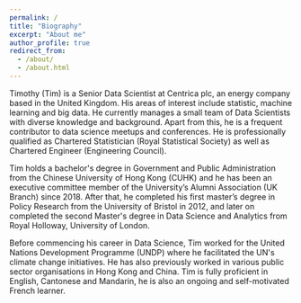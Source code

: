 ```yaml
---
permalink: /
title: "Biography"
excerpt: "About me"
author_profile: true
redirect_from: 
  - /about/
  - /about.html
---
```


Timothy (Tim) is a Senior Data Scientist at Centrica plc, an energy company based in the United Kingdom. His areas of interest include statistic, machine learning and big data. He currently manages a small team of Data Scientists with diverse knowledge and background. Apart from this, he is a frequent contributor to data science meetups and conferences. He is professionally qualified as Chartered Statistician (Royal Statistical Society) as well as Chartered Engineer (Engineering Council).

Tim holds a bachelor's degree in Government and Public Administration from the Chinese University of Hong Kong (CUHK) and he has been an executive committee member of the University’s Alumni Association (UK Branch) since 2018. After that, he completed his first master’s degree in Policy Research from the University of Bristol in 2012, and later on completed the second Master's degree in Data Science and Analytics from Royal Holloway, University of London.

Before commencing his career in Data Science, Tim worked for the United Nations Development Programme (UNDP) where he facilitated the UN's climate change initiatives. He has also previously worked in various public sector organisations in Hong Kong and China. Tim is fully proficient in English, Cantonese and Mandarin, he is also an ongoing and self-motivated French learner.
